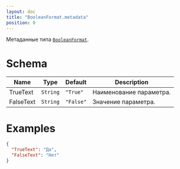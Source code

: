 ```yaml
---
layout: doc
title: "BooleanFormat.metadata"
position: 0
---
```


Метаданные типа [`BooleanFormat`](../).

# Schema

Name|Type|Default|Description
----|----|-------|-----------
TrueText|`String`|`"True"`|Наименование параметра.
FalseText|`String`|`"False"`|Значение параметра.


# Examples

```json
{
  "TrueText": "Да",
  "FalseText": "Нет"
}
```
